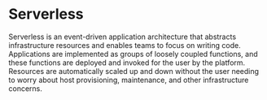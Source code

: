 # Serverless

Serverless is an event-driven application architecture that abstracts infrastructure resources and enables teams to focus on writing code. Applications are implemented as groups of loosely coupled functions, and these functions are deployed and invoked for the user by the platform. Resources are automatically scaled up and down without the user needing to worry about host provisioning, maintenance, and other infrastructure concerns.